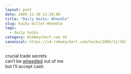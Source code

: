 ```yaml
---
layout: post
date: 2005-11-30 12:26:00
title: "Daily Haiku: Wheedle"
slug: haiku-billet-Wheedle
tags:
  - daily haiku
category: RobWeychert.com V4
canonical: https://v4.robweychert.com/haiku/2005/11/30/
---
```


crucial trade secrets  
can’t be [wheedled](http://dictionary.reference.com/wordoftheday/archive/2005/11/30.html) out of me  
but I’ll accept cash
